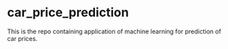 # car_price_prediction
This is the repo containing application of machine learning for prediction of car prices.
